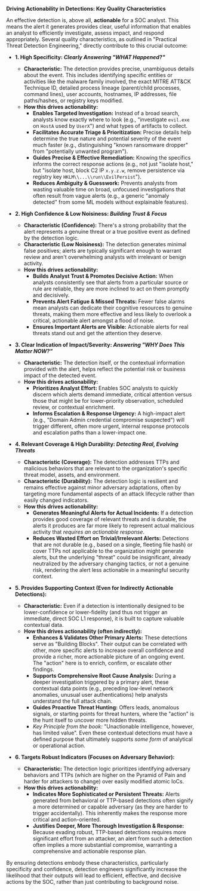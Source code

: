 **Driving Actionability in Detections: Key Quality Characteristics**

An effective detection is, above all, **actionable** for a SOC analyst. This means the alert it generates provides clear, useful information that enables an analyst to efficiently investigate, assess impact, and respond appropriately. Several quality characteristics, as outlined in "Practical Threat Detection Engineering," directly contribute to this crucial outcome:

* **1. High Specificity: *Clearly Answering "WHAT Happened?"***
    * **Characteristic:** The detection provides precise, unambiguous details about the event. This includes identifying specific entities or activities like the malware family involved, the exact MITRE ATT&CK Technique ID, detailed process lineage (parent/child processes, command lines), user accounts, hostnames, IP addresses, file paths/hashes, or registry keys modified.
    * **How this drives actionability:**
        * **Enables Targeted Investigation:** Instead of a broad search, analysts know exactly where to look (e.g., "investigate `evil.exe` on `HostA` used by `UserX`") and what types of artifacts to collect.
        * **Facilitates Accurate Triage & Prioritization:** Precise details help determine the true nature and potential severity of the event much faster (e.g., distinguishing "known ransomware dropper" from "potentially unwanted program").
        * **Guides Precise & Effective Remediation:** Knowing the specifics informs the correct response actions (e.g., not just "isolate host," but "isolate host, block C2 IP `x.y.z.w`, remove persistence via registry key `HKLM\\...\\run\\EvilPersist`").
        * **Reduces Ambiguity & Guesswork:** Prevents analysts from wasting valuable time on broad, unfocused investigations that often result from vague alerts (e.g., a generic "anomaly detected" from some ML models without explainable features).

* **2. High Confidence & Low Noisiness: *Building Trust & Focus***
    * **Characteristic (Confidence):** There's a strong probability that the alert represents a genuine threat or a true positive event as defined by the detection logic.
    * **Characteristic (Low Noisiness):** The detection generates minimal false positives; alerts are typically significant enough to warrant review and aren't overwhelming analysts with irrelevant or benign activity.
    * **How this drives actionability:**
        * **Builds Analyst Trust & Promotes Decisive Action:** When analysts consistently see that alerts from a particular source or rule are reliable, they are more inclined to act on them promptly and decisively.
        * **Prevents Alert Fatigue & Missed Threats:** Fewer false alarms mean analysts can dedicate their cognitive resources to genuine threats, making them more effective and less likely to overlook a critical, actionable alert amongst a flood of noise.
        * **Ensures Important Alerts are Visible:** Actionable alerts for real threats stand out and get the attention they deserve.

* **3. Clear Indication of Impact/Severity: *Answering "WHY Does This Matter NOW?"***
    * **Characteristic:** The detection itself, or the contextual information provided with the alert, helps reflect the potential risk or business impact of the detected event.
    * **How this drives actionability:**
        * **Prioritizes Analyst Effort:** Enables SOC analysts to quickly discern which alerts demand immediate, critical attention versus those that might be for lower-priority observation, scheduled review, or contextual enrichment.
        * **Informs Escalation & Response Urgency:** A high-impact alert (e.g., "Domain Admin credential compromise suspected") will trigger different, often more urgent, internal response protocols and escalation paths than a lower-impact one.

* **4. Relevant Coverage & High Durability: *Detecting Real, Evolving Threats***
    * **Characteristic (Coverage):** The detection addresses TTPs and malicious behaviors that are relevant to the organization's specific threat model, assets, and environment.
    * **Characteristic (Durability):** The detection logic is resilient and remains effective against minor adversary adaptations, often by targeting more fundamental aspects of an attack lifecycle rather than easily changed indicators.
    * **How this drives actionability:**
        * **Generates Meaningful Alerts for Actual Incidents:** If a detection provides good coverage of relevant threats and is durable, the alerts it produces are far more likely to represent actual malicious activity that *requires an actionable response*.
        * **Reduces Wasted Effort on Trivial/Irrelevant Alerts:** Detections that are not durable (e.g., based on a single, fleeting file hash) or cover TTPs not applicable to the organization might generate alerts, but the underlying "threat" could be insignificant, already neutralized by the adversary changing tactics, or not a genuine risk, rendering the alert less actionable in a meaningful security context.

* **5. Provides Supporting Context (Even for Indirectly Actionable Detections):**
    * **Characteristic:** Even if a detection is intentionally designed to be lower-confidence or lower-fidelity (and thus not trigger an immediate, direct SOC L1 response), it is built to capture valuable contextual data.
    * **How this drives actionability (often indirectly):**
        * **Enhances & Validates Other Primary Alerts:** These detections serve as "Building Blocks". Their output can be correlated with other, more specific alerts to increase overall confidence and provide a richer, more actionable picture of an ongoing event. The "action" here is to enrich, confirm, or escalate other findings.
        * **Supports Comprehensive Root Cause Analysis:** During a deeper investigation triggered by a primary alert, these contextual data points (e.g., preceding low-level network anomalies, unusual user authentications) help analysts understand the full attack chain.
        * **Guides Proactive Threat Hunting:** Offers leads, anomalous signals, or starting points for threat hunters, where the "action" is the hunt itself to uncover more hidden threats.
        * *Key Principle from the book:* "Unactionable intelligence, however, has limited value". Even these contextual detections must have a defined purpose that ultimately supports *some form* of analytical or operational action.

* **6. Targets Robust Indicators (Focuses on Adversary Behavior):**
    * **Characteristic:** The detection logic prioritizes identifying adversary behaviors and TTPs (which are higher on the Pyramid of Pain and harder for attackers to change) over easily modified atomic IoCs.
    * **How this drives actionability:**
        * **Indicates More Sophisticated or Persistent Threats:** Alerts generated from behavioral or TTP-based detections often signify a more determined or capable adversary (as they are harder to trigger accidentally). This inherently makes the response more critical and action-oriented.
        * **Justifies Deeper, More Thorough Investigation & Response:** Because evading robust, TTP-based detections requires more significant effort from an attacker, an alert from such a detection often implies a more substantial compromise, warranting a comprehensive and actionable response plan.

By ensuring detections embody these characteristics, particularly specificity and confidence, detection engineers significantly increase the likelihood that their outputs will lead to efficient, effective, and decisive actions by the SOC, rather than just contributing to background noise.